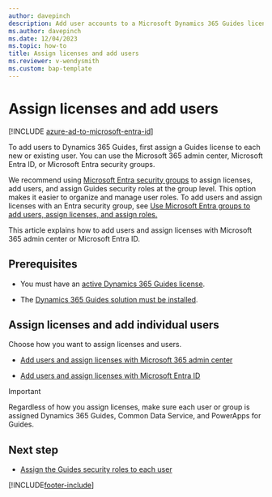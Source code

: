 ```yaml
---
author: davepinch
description: Add user accounts to a Microsoft Dynamics 365 Guides license.
ms.author: davepinch
ms.date: 12/04/2023
ms.topic: how-to
title: Assign licenses and add users
ms.reviewer: v-wendysmith
ms.custom: bap-template
---
```


# Assign licenses and add users

[!INCLUDE [azure-ad-to-microsoft-entra-id](../includes/azure-ad-to-microsoft-entra-id.md)]

To add users to Dynamics 365 Guides, first assign a Guides license to each new or existing user. You can use the Microsoft 365 admin center, Microsoft Entra ID, or Microsoft Entra security groups.

We recommend using [Microsoft Entra security groups](/entra/fundamentals/concept-group-based-licensing) to assign licenses, add users, and assign Guides security roles at the group level. This option makes it easier to organize and manage user roles. To add users and assign licenses with an Entra security group, see [Use Microsoft Entra groups to add users, assign licenses, and assign roles.](admin-assign-role-groups.md)

This article explains how to add users and assign licenses with Microsoft 365 admin center or Microsoft Entra ID.

## Prerequisites

- You must have an [active Dynamics 365 Guides license](buy-guides.md).

- The [Dynamics 365 Guides solution must be installed](install-guides.md).

## Assign licenses and add individual users

Choose how you want to assign licenses and users.

- [Add users and assign licenses with Microsoft 365 admin center](/microsoft-365/admin/add-users/add-users)

- [Add users and assign licenses with Microsoft Entra ID](/azure/active-directory/fundamentals/license-users-groups)

> [!IMPORTANT]
> Regardless of how you assign licenses, make sure each user or group is assigned Dynamics 365 Guides, Common Data Service, and PowerApps for Guides.

## Next step

- [Assign the Guides security roles to each user](assign-role.md)


[!INCLUDE[footer-include](../includes/footer-banner.md)]